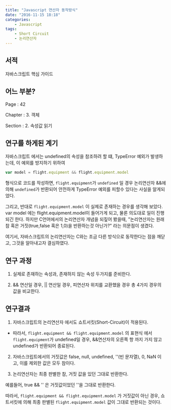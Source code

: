 ```yaml
---
title: "Javascript 연산자 동작방식"
date: "2016-11-15 18:18"
categories:
    - Javascript
tags:
    - Short Circuit
    - 논리연산자
---
```


## 서적

자바스크립트 핵심 가이드



## 어느 부분?

Page : 42

Chapter : 3. 객체

Section : 2. 속성값 읽기





## 연구를 하게된 계기

자바스크립트 에서는 undefined의 속성을 참조하려 할 떄, TypeError 예외가 발생하는데, 이 예외를 방지하기 위하여

```javascript
var model = flight.equipment && flight.equipment.model
```

형식으로 코드를 작성하면, ```flight.equipment```가 ```undefined``` 일 경우 논리연산자 &&에 의해 ```undefined```가 반환되어 안전하게 TypeError 예외를 피할수 있다는 사실을 알게되었다.



그리고, 반대로 ```flight.equipment.model``` 이 실제로 존재하는 경우를 생각해 보았다. var model 에는 flight.equipment.model이 들어가게 되고, 물론 의도대로 일이 진행되긴 한다. 하지만 C언어에서의 논리연산자 개념을 되짚어 봤을때, "논리연산자는 원래 참 혹은 거짓(true,false 혹은 1,0)을 반환하는것 아닌가?" 라는 의문점이 생겼다.



여기서, 자바스크립트의 논리연산자는 C와는 조금 다른 방식으로 동작한다는 점을 깨닫고, 그것을 알아내고자 결심하였다.





## 연구 과정

1. 실제로 존재하는 속성과, 존재하지 않는 속성 두가지를 준비한다.

2. && 연산일 경우, \|\| 연산일 경우, 피연산자 위치를 교환했을 경우 총 4가지 경우의 값을 비교한다.





## 연구결과

1. 자바스크립트의 논리연산자 에서도 쇼트서킷(Short-Circuit)이 적용된다.

- 따라서, ```flight.equipment && flight.equipment.model``` 의 표현식 에서 ```flight.equipment```가 undefined일 경우, &&연산자의 오른쪽 항 까지 가지 않고 undefined가 반환되어 종료된다.



2. 자바스크립트에서의 거짓값은 false, null, undefined, ''(빈 문자열), 0, NaN 이고, 이를 제외한 값은 모두 참이다.



3. 논리연산자는 최종 판별한 참, 거짓 값을 있던 그대로 반환한다.

예를들어, true && '' 은 거짓값이었던 ''을 그대로 반환한다.

따라서, ```flight.equipment && flight.equipment.model``` 가 거짓값이 아닌 경우, 쇼트서킷에 의해 최종 판별된 ```flight.equipment.model``` 값이 그대로 반환되는 것이다.